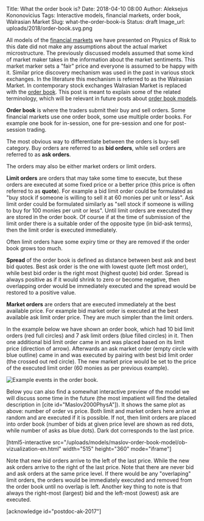 Title: What the order book is?
Date: 2018-04-10 08:00
Author: Aleksejus Kononovicius
Tags: Interactive models, financial markets, order book, Walrasian Market
Slug: what-the-order-book-is
Status: draft
Image_url: uploads/2018/order-book.svg.png

All models of the [financial markets](/tag/financial-markets/) we have presented on Physics of Risk to this date did not make any assumptions about the actual market microstructure. The previously discussed models assumed that some kind of market maker takes in the information about the market sentiments. This market marker sets a "fair" price and everyone is assumed to be happy with it. Similar price discovery mechanism was used in the past in various stock exchanges. In the literature this mechanism is referred to as the Walrasian Market. In contemporary stock exchanges Walrasian Market is replaced with the [order book]({filename}/articles/2018/what-the-order-book-is.md). This post is meant to explain some of the related terminology, which will be relevant in future posts about [order book models](/tag/order-book/).

**Order book** is where the traders submit their buy and sell orders. Some financial markets use one order book, some use multiple order books. For example one book for in-session, one for pre-session and one for post-session trading.

The most obvious way to differentiate between the orders is buy-sell category. Buy orders are referred to as **bid orders**, while sell orders are referred to as **ask orders**.

The orders may also be either market orders or limit orders. 

**Limit orders** are orders that may take some time to execute, but these orders are executed at some fixed price or a better price (this price is often referred to as **quote**). For example a bid limit order could be formulated as "buy stock if someone is willing to sell it at 60 monies per unit or less". Ask limit order could be formulated similarly as "sell stock if someone is willing to buy for 100 monies per unit or less". Until limit orders are executed they are stored in the order book. Of course if at the time of submission of the limit order there is a suitable order of the opposite type (in bid-ask terms), then the limit order is executed immediately.

Often limit orders have some expiry time or they are removed if the order book grows too much.

**Spread** of the order book is defined as distance between best ask and best bid quotes. Best ask order is the one with lowest quote (left most order), while best bid order is the right most (highest quote) bid order. Spread is always positive as if it would shrink to zero or become negative, then overlapping order would be immediately executed and the spread would be restored to a positive value.

**Market orders** are orders that are executed immediately at the best available price. For example bid market order is executed at the best available ask limit order price. They are much simpler than the limit orders.

In the example below we have shown an order book, which had 10 bid limit orders (red full circles) and 7 ask limit orders (blue filled circles) in it. Then one additional bid limit order came in and was placed based on its limit price (direction of arrow). Afterwards an ask market order (empty circle with blue outline) came in and was executed by pairing with best bid limit order (the crossed out red circle). The new market price would be set to the price of the executed limit order (60 monies as per previous example).

![Example events in the order book.]({filename}/uploads/2018/order-book.svg.png "Example events in the order book.")

Below you can also find a somewhat interactive preview of the model we will discuss some time in the future (the most impatient will find the detailed description in [cite id="Maslov2000PhysA"]). It shows the same plot as above: number of order vs price. Both limit and market orders here arrive at random and are executed if it is possible. If not, then limit orders are placed into order book (number of bids at given price level are shown as red dots, while number of asks as blue dots). Dark dot corresponds to the last price.

[html5-interactive
src="/uploads/models/maslov-order-book-model/ob-vizualization-en.html" width="515"
height="360" mode="iframe"]

Note that new bid orders arrive to the left of the last price. While the new ask orders arrive to the right of the last price. Note that there are never bid and ask orders at the same price level. If there would be any "overlaping" limit orders, the orders would be immediately executed and removed from the order book until no overlap is left. Another key thing to note is that always the right-most (largest) bid and the left-most (lowest) ask are executed.

[acknowledge id="postdoc-ak-2017"]
